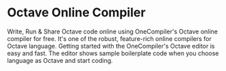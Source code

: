 # Octave Online Compiler

Write, Run & Share Octave code online using OneCompiler's Octave online compiler for free. It's one of the robust, feature-rich online compilers for Octave language. Getting started with the OneCompiler's Octave editor is easy and fast. The editor shows sample boilerplate code when you choose language as Octave and start coding. 
